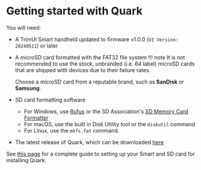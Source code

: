 # Getting started with Quark

You will need:

- A TrimUI Smart handheld updated to firmware v1.0.0 (`UI Version: 20240511`) or later
- A microSD card formatted with the FAT32 file system
!!! note
    It is not recommended to use the stock, unbranded (i.e. *64* label) microSD cards that are shipped with devices due to their failure rates. 
    
    Choose a microSD card from a reputable brand, such as **SanDisk** or **Samsung**.
- SD card formatting software
    - For Windows, use [Rufus](https://rufus.ie) or the SD Association's [SD Memory Card Formatter](https://www.sdcard.org/downloads/formatter/sd-memory-card-formatter-for-windows-download/)
    - For macOS, use the built in Disk Utility tool or the `diskutil` command
    - For Linux, use the `mkfs.fat` command.
- The latest release of Quark, which can be downloaded [here](https://github.com/cobaltgit/Quark/releases/latest)

See [this page](install.md) for a complete guide to setting up your Smart and SD card for installing Quark.